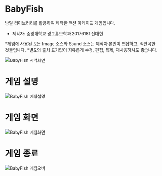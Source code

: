 # BabyFish

방탈 라이브러리를 활용하여 제작한 액션 아케이드 게임입니다.
- 제작자: 중앙대학교 광고홍보학과 20176181 신대현

*게임에 사용된 모든 Image 소스와 Sound 소스는 제작자 본인이 편집하고, 작편곡한 것들입니다.
*별도의 출처 표기없이 자유롭게 수정, 편집, 복제, 재사용하셔도 좋습니다.

![BabyFish 시작화면](https://user-images.githubusercontent.com/77092257/136758455-d40a4fdf-167e-49d6-b6af-8a46bbc2e927.png)

# 게임 설명
![BabyFish 게임설명](https://user-images.githubusercontent.com/77092257/136758528-1a482ecb-b8af-4944-aad4-dbd90377dccf.png)

# 게임 화면
![BabyFish 게임화면](https://user-images.githubusercontent.com/77092257/136758562-32e4a3ac-11b6-4fbb-ad2b-ba03974988d8.png)

# 게임 종료
![BabyFish 게임오버](https://user-images.githubusercontent.com/77092257/136758632-3718ab03-276d-450c-9750-a6b3187f2076.png)
